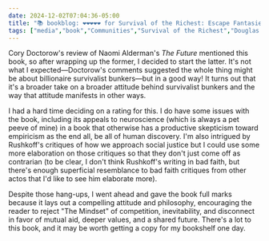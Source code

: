 ```yaml
---
date: 2024-12-02T07:04:36-05:00
title: "📚 bookblog: ❤️❤️❤️❤️❤️ for Survival of the Richest: Escape Fantasies of the Tech Billionaires, by Douglas Rushkoff"
tags: ["media","book","Communities","Survival of the Richest","Douglas Rushkoff","audiobooks","Cory Doctorow","The Future","Naomi Alderman","mutual aid","empiricism"]
---
```


Cory Doctorow's review of Naomi Alderman's *The Future* mentioned this book, so after wrapping up the former, I decided to start the latter. It's not what I expected—Doctorow's comments suggested the whole thing might be about billionaire survivalist bunkers—but in a good way! It turns out that it's a broader take on a broader attitude behind survivalist bunkers and the way that attitude manifests in other ways.

I had a hard time deciding on a rating for this. I do have some issues with the book, including its appeals to neuroscience (which is always a pet peeve of mine) in a book that otherwise has a productive skepticism toward empiricism as the end all, be all of human discovery. I'm also intrigued by Rushkoff's critiques of how we approach social justice but I could use some more elaboration on those critiques so that they don't just come off as contrarian (to be clear, I don't think Rushkoff's writing in bad faith, but there's enough superficial resemblance to bad faith critiques from other actos that I'd like to see him elaborate more).

Despite those hang-ups, I went ahead and gave the book full marks because it lays out a compelling attitude and philosophy, encouraging the reader to reject "The Mindset" of competition, inevitability, and disconnect in favor of mutual aid, deeper values, and a shared future. There's a lot to this book, and it may be worth getting a copy for my bookshelf one day.